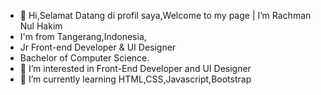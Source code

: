 - 👋 Hi,Selamat Datang di profil saya,Welcome to my page | I’m Rachman Nul Hakim
- I'm from Tangerang,Indonesia,
- Jr Front-end Developer & UI Designer
- Bachelor of Computer Science.
- 👀 I’m interested in Front-End Developer and UI Designer
- 🌱 I’m currently learning HTML,CSS,Javascript,Bootstrap
